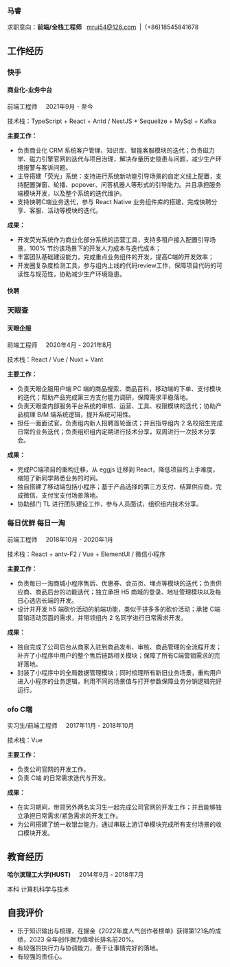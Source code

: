 ### 马睿
求职意向：**前端/全栈工程师**&nbsp;&nbsp;&nbsp;mrui54@126.com&nbsp;&nbsp;|&nbsp;&nbsp;(+86)18545841678

## 工作经历
### 快手 
#### 商业化-业务中台
前端工程师 &nbsp;&nbsp;&nbsp; 2021年9月 - 至今

技术栈：TypeScript + React + Antd / NestJS + Sequelize + MySql + Kafka

**主要工作：**
- 负责商业化 CRM 系统客户管理、知识库、智能客服模块的迭代；负责磁力学、磁力引擎官网的迭代与项目治理，解决存量历史隐患与问题，减少生产环境报警与客诉问题。
- 主导搭建「荧光」系统：支持进行系统新功能引导场景的自定义线上配置，支持配置弹窗、轮播、popover、问答机器人等形式的引导能力。并且承担服务端模块开发，以及整个系统的迭代维护。
- 支持快聘C端业务迭代，参与 React Native 业务组件库的搭建，完成快聘分享、客服、活动等模块的迭代。

**成果：** 
- 开发荧光系统作为商业化部分系统的运营工具，支持多租户接入配置引导场景，100% 节约该场景下的开发人力成本与迭代成本；
- 丰富团队基础建设能力，完成重点业务组件的开发，提高C端的开发效率；
- 开发圈复杂度检测工具，参与组内上线的代码review工作，保障项目代码的可读性与规范性，协助减少生产环境隐患。

#### 快聘

### 天眼查 
#### 天眼企服
前端工程师 &nbsp;&nbsp;&nbsp; 2020年4月 - 2021年8月

技术栈：React / Vue / Nuxt + Vant

**主要工作：**
- 负责天眼企服用户端 PC 端的商品搜索、商品百科，移动端的下单、支付模块的迭代；帮助产品完成第三方支付能力调研，保障需求平稳落地。
- 负责天眼查内部服务平台系统的审核、运营、工具、权限模块的迭代；协助产品梳理 B/M 端系统逻辑，提升系统可用性。
- 担任一面面试官，负责组内新人招聘首轮面试；并且指导组内 2 名校招生完成日常的业务迭代；负责组织组内定期进行技术分享，双周进行一次技术分享会。

**成果：**
- 完成PC端项目的重构迁移，从 eggjs 迁移到 React，降低项目的上手难度，缩短了新同学熟悉业务的时间。
- 独自搭建了移动端包括小程序；基于产品选择的第三方支付、结算供应商，完成微信、支付宝支付场景落地。
- 协助部门 TL 进行团队建设工作，参与人员面试，组织组内技术分享。

### 每日优鲜 每日一淘
前端工程师 &nbsp;&nbsp;&nbsp; 2018年10月 - 2020年1月

技术栈：React + antv-F2 / Vue + ElementUI / 微信小程序

**主要工作：**
- 负责每日一淘商城小程序售后、优惠券、会员页、埋点等模块的迭代；负责供应商、商品后台的功能迭代；独立承担 H5 商城的登录、地址管理模块以及每日心选店长端的开发。
- 设计并开发 h5 端砍价活动的前端功能，类似于拼多多的砍价活动；承接 C端 营销活动页面的需求，并带领组内 2 名同学进行日常需求开发。

**成果：**
- 独自完成了公司后台从商家入驻到商品发布、审核、商品管理的全流程开发；补齐了小程序中用户的整个售后链路相关模块；保障了所有C端营销需求的完好落地。
- 封装了小程序中的全局数据管理模块；同时梳理所有新旧业务场景，重构用户进入小程序的业务逻辑，利用不同的场景值与打开参数保障业务分销逻辑完好运行。

### ofo C端
实习生/前端工程师 &nbsp;&nbsp;&nbsp; 2017年11月 - 2018年10月

技术栈：Vue

**主要工作：**
- 负责公司官网的开发工作。
- 负责 C端 的日常需求迭代与开发。

**成果：**
- 在实习期间，带领另外两名实习生一起完成公司官网的开发工作；并且能够独立承担日常需求/紧急需求的开发工作。
- 为公司搭建了统一收银台能力，通过串联上游订单模块完成所有支付场景的收口模块开发。

## 教育经历
**哈尔滨理工大学(HUST)** &nbsp;&nbsp;&nbsp; 2014年9月 - 2018年7月

本科 计算机科学与技术

## 自我评价
- 乐于知识输出与梳理，在掘金《2022年度人气创作者榜单》获得第121名的成绩，2023 全年创作掘力值增长排名前20%。
- 有较强的执行力与协调能力，善于让事情完好的落地。
- 有较强的责任心。


